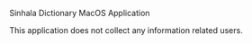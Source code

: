 Sinhala Dictionary MacOS Application

This application does not collect any information related users.
